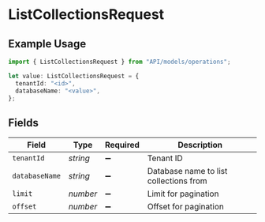 # ListCollectionsRequest

## Example Usage

```typescript
import { ListCollectionsRequest } from "API/models/operations";

let value: ListCollectionsRequest = {
  tenantId: "<id>",
  databaseName: "<value>",
};
```

## Fields

| Field                                  | Type                                   | Required                               | Description                            |
| -------------------------------------- | -------------------------------------- | -------------------------------------- | -------------------------------------- |
| `tenantId`                             | *string*                               | :heavy_minus_sign:                     | Tenant ID                              |
| `databaseName`                         | *string*                               | :heavy_minus_sign:                     | Database name to list collections from |
| `limit`                                | *number*                               | :heavy_minus_sign:                     | Limit for pagination                   |
| `offset`                               | *number*                               | :heavy_minus_sign:                     | Offset for pagination                  |